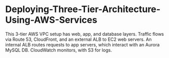 # Deploying-Three-Tier-Architecture-Using-AWS-Services
This 3-tier AWS VPC setup has web, app, and database layers. Traffic flows via Route 53, CloudFront, and an external ALB to EC2 web servers. An internal ALB routes requests to app servers, which interact with an Aurora MySQL DB. CloudWatch monitors, with S3 for logs.

